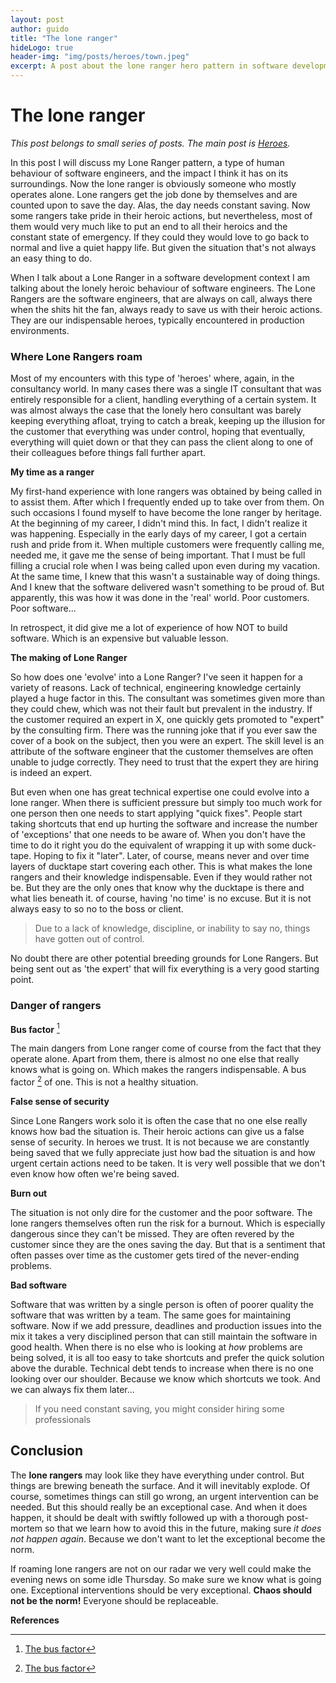 ```yaml
---
layout: post
author: guido
title: "The lone ranger"
hideLogo: true
header-img: "img/posts/heroes/town.jpeg"
excerpt: A post about the lone ranger hero pattern in software development.
---
```


# The lone ranger

*This post belongs to small series of posts. The main post is [Heroes](/31/05/2018/Heroes/).*
 
In this post I will discuss my Lone Ranger pattern, a type of human behaviour of software engineers, and the impact I think it has on its surroundings. Now the lone ranger is obviously someone who mostly operates alone. Lone rangers get the job done by themselves and are counted upon to save the day. Alas, the day needs constant saving. Now some rangers take pride in their heroic actions, but nevertheless, most of them would very much like to put an end to all their heroics and the constant state of emergency. If they could they would love to go back to normal and live a quiet happy life. But given the situation that's not always an easy thing to do.

When I talk about a Lone Ranger in a software development context I am talking about the lonely heroic behaviour of software engineers. The Lone Rangers are the software engineers,  that are always on call, always there when the shits hit the fan, always ready to save us with their heroic actions. They are our indispensable heroes, typically encountered in production environments.
 
### Where Lone Rangers roam

Most of my encounters with this type of 'heroes' where, again, in the consultancy world. In many cases there was a single IT consultant that was entirely responsible for a client, handling everything of a certain system. It was almost always the case that the lonely hero consultant was barely keeping everything afloat, trying to catch a break, keeping up the illusion for the customer that everything was under control, hoping that eventually, everything will quiet down or that they can pass the client along to one of their colleagues before things fall further apart. 

**My time as a ranger**

My first-hand experience with lone rangers was obtained by being called in to assist them. After which I frequently ended up to take over from them. On such occasions I found myself to have become the lone ranger by heritage. At the beginning of my career, I didn't mind this. In fact, I didn't realize it was happening. Especially in the early days of my career, I got a certain rush and pride from it. When multiple customers were frequently calling me, needed me, it gave me the sense of being important. That I must be full filling a crucial role when I was being called upon even during my vacation. At the same time, I knew that this wasn't a sustainable way of doing things. And I knew that the software delivered wasn't something to be proud of. But apparently, this was how it was done in the 'real' world. Poor customers. Poor software...  

In retrospect, it did give me a lot of experience of how NOT to build software. Which is an expensive but valuable lesson.



**The making of Lone Ranger**

So how does one 'evolve' into a Lone Ranger? I've seen it happen for a variety of reasons. Lack of technical, engineering knowledge certainly played a huge factor in this. The consultant was sometimes given more than they could chew, which was not their fault but prevalent in the industry. If the customer required an expert in X, one quickly gets promoted to "expert" by the consulting firm. There was the running joke that if you ever saw the cover of a book on the subject, then you were an expert. The skill level is an attribute of the software engineer that the customer themselves are often unable to judge correctly. They need to trust that the expert they are hiring is indeed an expert.

But even when one has great technical expertise one could evolve into a lone ranger. When there is sufficient pressure but simply too much work for one person then one needs to start applying "quick fixes". People start taking shortcuts that end up hurting the software and increase the number of 'exceptions' that one needs to be aware of. When you don't have the time to do it right you do the equivalent of wrapping it up with some duck-tape. Hoping to fix it "later". Later, of course, means never and over time layers of ducktape start covering each other. This is what makes the lone rangers and their knowledge indispensable. Even if they would rather not be. But they are the only ones that know why the ducktape is there and what lies beneath it. of course, having 'no time' is no excuse. But it is not always easy to so no to the boss or client.

> Due to a lack of knowledge, discipline, or inability to say no, things have gotten out of control.

No doubt there are other potential breeding grounds for Lone Rangers. But being sent out as 'the expert' that will fix everything is a very good starting point.

### Danger of rangers

**Bus factor** [^bus]

The main dangers from Lone ranger come of course from the fact that they operate alone. Apart from them, there is almost no one else that really knows what is going on. Which makes the rangers indispensable. A bus factor [^bus] of one. This is not a healthy situation. 

**False sense of security**

Since Lone Rangers work solo it is often the case that no one else really knows how bad the situation is. Their heroic actions can give us a false sense of security. In heroes we trust. It is not because we are constantly being saved that we fully appreciate just how bad the situation is and how urgent certain actions need to be taken. It is very well possible that we don't even know how often we're being saved.

**Burn out**

The situation is not only dire for the customer and the poor software. The lone rangers themselves often run the risk for a burnout. Which is especially dangerous since they can't be missed. They are often revered by the customer since they are the ones saving the day. But that is a sentiment that often passes over time as the customer gets tired of the never-ending problems.

**Bad software**

Software that was written by a single person is often of poorer quality the software that was written by a team. The same goes for maintaining software. Now if we add pressure, deadlines and production issues into the mix it takes a very disciplined person that can still maintain the software in good health. When there is no else who is looking at _how_ problems are being solved, it is all too easy to take shortcuts and prefer the quick solution above the durable. Technical debt tends to increase when there is no one looking over our shoulder. Because we know which shortcuts we took. And we can always fix them later... 

> If you need constant saving, you might consider hiring some professionals
 
## Conclusion

The **lone rangers** may look like they have everything under control. But things are brewing beneath the surface. And it will inevitably explode. Of course, sometimes things can still go wrong, an urgent intervention can be needed. But this should really be an exceptional case. And when it does happen, it should be dealt with swiftly followed up with a thorough post-mortem so that we learn how to avoid this in the future, making sure _it does not happen again_. Because we don't want to let the exceptional become the norm.

 If roaming lone rangers are not on our radar we very well could make the evening news on some idle Thursday. So make sure we know what is going one. Exceptional interventions should be very exceptional. **Chaos should not be the norm!** Everyone should be replaceable.


**References**

[^bus]: [The bus factor](https://en.wikipedia.org/wiki/Bus_factor)






